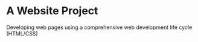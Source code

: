 # A Website Project
Developing web pages using a comprehensive web development life cycle (HTML/CSS)
